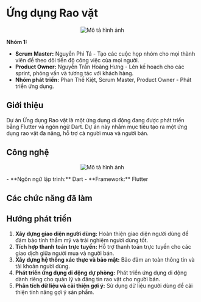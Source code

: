  <p align="center">
  <h1>Ứng dụng Rao vặt</h1>
</p>

<p align="center">
  <img src="https://github.com/PhiTaNguyen/RaoVatTH/assets/92621355/875c5f35-32a6-4423-8c47-2f1d4516967a" alt="Mô tả hình ảnh">
</p>

**Nhóm 1:**
- **Scrum Master:** Nguyễn Phi Tá - Tạo các cuộc họp nhóm cho mọi thành viên để theo dõi tiến độ công việc của mọi người.
- **Product Owner:** Nguyễn Trần Hoàng Hưng - Lên kế hoạch cho các sprint, phỏng vấn và tương tác với khách hàng.
- **Nhóm phát triển:** Phan Thế Kiệt, Scrum Master, Product Owner - Phát triển ứng dụng.

## Giới thiệu
Dự án Ứng dụng Rao vặt là một ứng dụng di động đang được phát triển bằng Flutter và ngôn ngữ Dart. Dự án này nhằm mục tiêu tạo ra một ứng dụng rao vặt đa năng, hỗ trợ cả người mua và người bán.

## Công nghệ
<p align="center">
  <img src="https://github.com/6hoo7/Rao-Vat/assets/140428458/ff974253-fb01-45c4-910f-c660ca346881" alt="Mô tả hình ảnh">
</p>
- **Ngôn ngữ lập trình:** Dart
- **Framework:** Flutter

## Các chức năng đã làm


## Hướng phát triển
1. **Xây dựng giao diện người dùng:** Hoàn thiện giao diện người dùng để đảm bảo tính thẩm mỹ và trải nghiệm người dùng tốt.
2. **Tích hợp thanh toán trực tuyến:** Hỗ trợ thanh toán trực tuyến cho các giao dịch giữa người mua và người bán.
3. **Xây dựng hệ thống xác thực và bảo mật:** Bảo đảm an toàn thông tin và tài khoản người dùng.
4. **Phát triển ứng dụng di động dự phòng:** Phát triển ứng dụng di động dành riêng cho quản lý và đăng tin rao vặt cho người bán.
5. **Phân tích dữ liệu và cải thiện gợi ý:** Sử dụng dữ liệu người dùng để cải thiện tính năng gợi ý sản phẩm.
